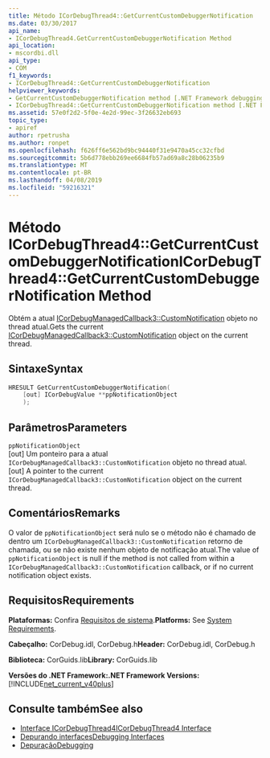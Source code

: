```yaml
---
title: Método ICorDebugThread4::GetCurrentCustomDebuggerNotification
ms.date: 03/30/2017
api_name:
- ICorDebugThread4.GetCurrentCustomDebuggerNotification Method
api_location:
- mscordbi.dll
api_type:
- COM
f1_keywords:
- ICorDebugThread4::GetCurrentCustomDebuggerNotification
helpviewer_keywords:
- GetCurrentCustomDebuggerNotification method [.NET Framework debugging]
- ICorDebugThread4::GetCurrentCustomDebuggerNotification method [.NET Framework debugging]
ms.assetid: 57e0f2d2-5f0e-4e2d-99ec-3f26632eb693
topic_type:
- apiref
author: rpetrusha
ms.author: ronpet
ms.openlocfilehash: f626ff6e562bd9bc94440f31e9470a45cc32cfbd
ms.sourcegitcommit: 5b6d778ebb269ee6684fb57ad69a8c28b06235b9
ms.translationtype: MT
ms.contentlocale: pt-BR
ms.lasthandoff: 04/08/2019
ms.locfileid: "59216321"
---
```

# <a name="icordebugthread4getcurrentcustomdebuggernotification-method"></a><span data-ttu-id="b2745-102">Método ICorDebugThread4::GetCurrentCustomDebuggerNotification</span><span class="sxs-lookup"><span data-stu-id="b2745-102">ICorDebugThread4::GetCurrentCustomDebuggerNotification Method</span></span>

<span data-ttu-id="b2745-103">Obtém a atual [ICorDebugManagedCallback3::CustomNotification](../../../../docs/framework/unmanaged-api/debugging/icordebugmanagedcallback3-customnotification-method.md) objeto no thread atual.</span><span class="sxs-lookup"><span data-stu-id="b2745-103">Gets the current [ICorDebugManagedCallback3::CustomNotification](../../../../docs/framework/unmanaged-api/debugging/icordebugmanagedcallback3-customnotification-method.md) object on the current thread.</span></span>

## <a name="syntax"></a><span data-ttu-id="b2745-104">Sintaxe</span><span class="sxs-lookup"><span data-stu-id="b2745-104">Syntax</span></span>

```cpp
HRESULT GetCurrentCustomDebuggerNotification(
    [out] ICorDebugValue **ppNotificationObject
    );
```

## <a name="parameters"></a><span data-ttu-id="b2745-105">Parâmetros</span><span class="sxs-lookup"><span data-stu-id="b2745-105">Parameters</span></span>

`ppNotificationObject`\
<span data-ttu-id="b2745-106">[out] Um ponteiro para a atual `ICorDebugManagedCallback3::CustomNotification` objeto no thread atual.</span><span class="sxs-lookup"><span data-stu-id="b2745-106">[out] A pointer to the current `ICorDebugManagedCallback3::CustomNotification` object on the current thread.</span></span>

## <a name="remarks"></a><span data-ttu-id="b2745-107">Comentários</span><span class="sxs-lookup"><span data-stu-id="b2745-107">Remarks</span></span>

<span data-ttu-id="b2745-108">O valor de `ppNotificationObject` será nulo se o método não é chamado de dentro um `ICorDebugManagedCallback3::CustomNotification` retorno de chamada, ou se não existe nenhum objeto de notificação atual.</span><span class="sxs-lookup"><span data-stu-id="b2745-108">The value of `ppNotificationObject` is null if the method is not called from within a `ICorDebugManagedCallback3::CustomNotification` callback, or if no current notification object exists.</span></span>

## <a name="requirements"></a><span data-ttu-id="b2745-109">Requisitos</span><span class="sxs-lookup"><span data-stu-id="b2745-109">Requirements</span></span>

<span data-ttu-id="b2745-110">**Plataformas:** Confira [Requisitos de sistema](../../../../docs/framework/get-started/system-requirements.md).</span><span class="sxs-lookup"><span data-stu-id="b2745-110">**Platforms:** See [System Requirements](../../../../docs/framework/get-started/system-requirements.md).</span></span>

<span data-ttu-id="b2745-111">**Cabeçalho:** CorDebug.idl, CorDebug.h</span><span class="sxs-lookup"><span data-stu-id="b2745-111">**Header:** CorDebug.idl, CorDebug.h</span></span>

<span data-ttu-id="b2745-112">**Biblioteca:** CorGuids.lib</span><span class="sxs-lookup"><span data-stu-id="b2745-112">**Library:** CorGuids.lib</span></span>

**<span data-ttu-id="b2745-113">Versões do .NET Framework:</span><span class="sxs-lookup"><span data-stu-id="b2745-113">.NET Framework Versions:</span></span>** [!INCLUDE[net_current_v40plus](../../../../includes/net-current-v40plus-md.md)]

## <a name="see-also"></a><span data-ttu-id="b2745-114">Consulte também</span><span class="sxs-lookup"><span data-stu-id="b2745-114">See also</span></span>

- [<span data-ttu-id="b2745-115">Interface ICorDebugThread4</span><span class="sxs-lookup"><span data-stu-id="b2745-115">ICorDebugThread4 Interface</span></span>](../../../../docs/framework/unmanaged-api/debugging/icordebugthread4-interface.md)
- [<span data-ttu-id="b2745-116">Depurando interfaces</span><span class="sxs-lookup"><span data-stu-id="b2745-116">Debugging Interfaces</span></span>](../../../../docs/framework/unmanaged-api/debugging/debugging-interfaces.md)
- [<span data-ttu-id="b2745-117">Depuração</span><span class="sxs-lookup"><span data-stu-id="b2745-117">Debugging</span></span>](../../../../docs/framework/unmanaged-api/debugging/index.md)
